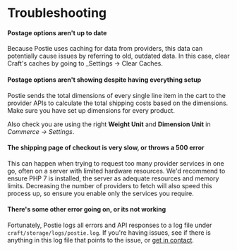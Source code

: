 # Troubleshooting

#### Postage options aren't up to date

Because Postie uses caching for data from providers, this data can potentially cause issues by referring to old, outdated data. In this case, clear Craft's caches by going to \_Settings → Clear Caches.

#### Postage options aren't showing despite having everything setup

Postie sends the total dimensions of every single line item in the cart to the provider APIs to calculate the total shipping costs based on the dimensions. Make sure you have set up dimensions for every product.

Also check you are using the right **Weight Unit** and **Dimension Unit** in _Commerce → Settings_.

#### The shipping page of checkout is very slow, or throws a 500 error

This can happen when trying to request too many provider services in one go, often on a server with limited hardware resources. We'd recommend to ensure PHP 7 is installed, the server as adequate resources and memory limits. Decreasing the number of providers to fetch will also speed this process up, so ensure you enable only the services you require.

#### There's some other error going on, or its not working

Fortunately, Postie logs all errors and API responses to a log file under `craft/storage/logs/postie.log`. If you're having issues, see if there is anything in this log file that points to the issue, or [get in contact](/contact).